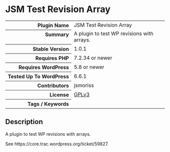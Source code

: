 <h1>JSM Test Revision Array</h1>

<table>
<tr><th align="right" valign="top" nowrap>Plugin Name</th><td>JSM Test Revision Array</td></tr>
<tr><th align="right" valign="top" nowrap>Summary</th><td>A plugin to test WP revisions with arrays.</td></tr>
<tr><th align="right" valign="top" nowrap>Stable Version</th><td>1.0.1</td></tr>
<tr><th align="right" valign="top" nowrap>Requires PHP</th><td>7.2.34 or newer</td></tr>
<tr><th align="right" valign="top" nowrap>Requires WordPress</th><td>5.8 or newer</td></tr>
<tr><th align="right" valign="top" nowrap>Tested Up To WordPress</th><td>6.6.1</td></tr>
<tr><th align="right" valign="top" nowrap>Contributors</th><td>jsmoriss</td></tr>
<tr><th align="right" valign="top" nowrap>License</th><td><a href="https://www.gnu.org/licenses/gpl.txt">GPLv3</a></td></tr>
<tr><th align="right" valign="top" nowrap>Tags / Keywords</th><td></td></tr>
</table>

<h2>Description</h2>

<p>A plugin to test WP revisions with arrays.</p>

<p>See https://core.trac.wordpress.org/ticket/59827.</p>

